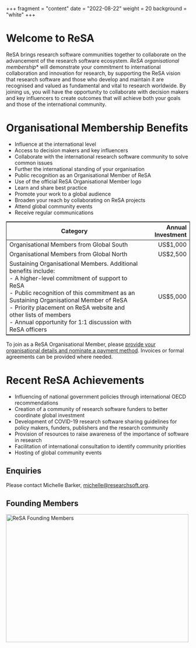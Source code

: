 +++
fragment = "content"
date = "2022-08-22"
weight = 20
background = "white"
+++

# Welcome to ReSA
ReSA brings research software communities together to collaborate on the advancement of the research software ecosystem.
*ReSA organisational membership** will demonstrate your commitment to international collaboration and innovation for research, by supporting the ReSA vision that research software and those who develop and maintain it are recognised and valued as fundamental and vital to research worldwide.
By joining us, you will have the opportunity to collaborate with decision makers and key influencers to create outcomes that will achieve both your goals and those of the international community. 

# Organisational Membership Benefits 
- Influence at the international level
- Access to decision makers and key influencers 
- Collaborate with the international research software community to solve common issues
- Further the international standing of your organisation
- Public recognition as an Organisational Member of ReSA
- Use of the official ReSA Organisational Member logo
- Learn and share best practice 
- Promote your work to a global audience 
- Broaden your reach by collaborating on ReSA projects
- Attend global community events
- Receive regular communications

<style>
  table {
    border: 1px solid;
  }
  table thead td {
	  background-color: #1e6439;
	  color: #ffffff;
	  font-weight: bold;
	  font-size: 13px;
	  border: 1px solid;
}
</style>

|Category  | Annual Investment  |
|---|---:|
|Organisational Members from Global South|US$1,000|
|Organisational Members from Global North|US$2,500|
|Sustaining Organisational Members. Additional benefits include: <br>- A higher-level commitment of support to ReSA<br>- Public recognition of this commitment as an Sustaining Organisational Member of ReSA<br>- Priority placement on ReSA website and other lists of members<br>- Annual opportunity for 1:1 discussion with ReSA officers|US$5,000|

To join as a ReSA Organisational Member, please [provide your organisational details and nominate a payment method](https://airtable.com/shrI5UKJesqNoFiD7). Invoices or formal agreements can be provided where needed.


# Recent ReSA Achievements
- Influencing of national government policies through international OECD recommendations
- Creation of a community of research software funders to better coordinate global investment
- Development of COVID-19 research software sharing guidelines for policy makers, funders, publishers and the research community
- Provision of resources to raise awareness of the importance of software in research
- Facilitation of international consultation to identify community priorities
- Hosting of global community events 

## Enquiries
Please contact Michelle Barker, [michelle@researchsoft.org](mailto:michelle@researchsoft.org).    

## Founding Members 
<img src="../static/images/ReSAFoundingMembersSquare.jpg" alt="ReSA Founding Members" title="ReSA Founding Members" style="width:500px;height:350px;">

